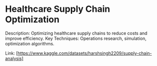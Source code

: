 # Healthcare Supply Chain Optimization
Description: Optimizing healthcare supply chains to reduce costs and improve efficiency.
Key Techniques: Operations research, simulation, optimization algorithms.

Link: [https://www.kaggle.com/datasets/harshsingh2209/supply-chain-analysis]
